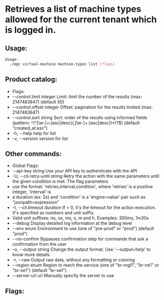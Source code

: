 # Retrieves a list of machine types allowed for the current tenant which is logged in.

## Usage:
```bash
Usage:
  ./mgc virtual-machine machine-types list [flags]
```

## Product catalog:
- Flags:
- --control.limit integer     Limit: limit the number of the results (max: 2147483647) (default 50)
- --control.offset integer    Offset: pagination for the results limited (max: 2147483647)
- --control.sort string       Sort: order of the results using informed fields (pattern: ^(^[\w-]+:(asc|desc)(,[\w-]+:(asc|desc))*)?$) (default "created_at:asc")
- -h, --help                     help for list
- -v, --version                  version for list

## Other commands:
- Global Flags:
- --api-key string           Use your API key to authenticate with the API
- -U, --cli.retry-until string   Retry the action with the same parameters until the given condition is met. The flag parameters
- use the format: 'retries,interval,condition', where 'retries' is a positive integer, 'interval' is
- a duration (ex: 2s) and 'condition' is a 'engine=value' pair such as "jsonpath=expression"
- -t, --cli.timeout duration     If > 0, it's the timeout for the action execution. It's specified as numbers and unit suffix.
- Valid unit suffixes: ns, us, ms, s, m and h. Examples: 300ms, 1m30s
- --debug                    Display detailed log information at the debug level
- --env enum                 Environment to use (one of "pre-prod" or "prod") (default "prod")
- --no-confirm               Bypasses confirmation step for commands that ask a confirmation from the user
- -o, --output string            Change the output format. Use '--output=help' to know more details.
- -r, --raw                      Output raw data, without any formatting or coloring
- --region enum              Region to reach the service (one of "br-mgl1", "br-ne1" or "br-se1") (default "br-se1")
- --server-url uri           Manually specify the server to use

## Flags:
```bash

```

